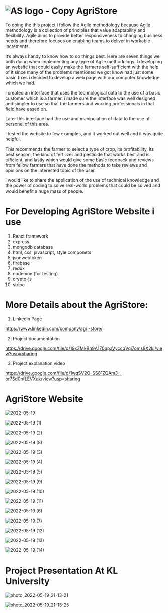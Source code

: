 
# ![AS logo - Copy](https://user-images.githubusercontent.com/96968334/169337871-07ed0996-6786-4aca-8861-1869ab54e943.png) AgriStore



To doing the this project i follow the Agile methodology because Agile methodology is a collection of principles that value adaptability and flexibility. Agile aims to provide better responsiveness to changing business needs and therefore focuses on enabling teams to deliver in workable increments.

It’s always handy to know how to do things best. Here are seven things we both doing when implementing any type of Agile methodology.
I developing an website that could easily make the farmers self-sufficient with the help of it since many of the problems mentioned we got know had just some basic fixes i decided to develop a web page with our computer knowledge which we had.

i created an interface that uses the technological data to the use of a basic customer which is a farmer. i made sure the interface was well designed and simpler to use so that the farmers and working professionals in that field have eased on.

Later this interface had the use and manipulation of data to the use of personel of this area.

i tested the website to few examples, and it worked out well and it was quite helpful.

This recommends the farmer to select a type of crop, its profitability, its best season, the kind of fertilizer and pesticide that works best and is efficient, and lastly which would give some basic feedback and reviews from fellow farmers that have done the methods to take reviews and opinions on the interested topic of the user.

i would like to share the application of the use of technical knowledge and the power of coding to solve real-world problems that could be solved and would benefit a huge mass of people.

# For Developing AgriStore Website i use

1. React framework
2. express
3. mongodb database
4. html, css, javascript, style componets
5. jsonwebtoken
6. firebase
7. redux
8. nodemon (for testing)
9. crypto-js
10. stripe



# More Details about the AgriStore:

1. Linkedin Page

  https://www.linkedin.com/company/agri-store/

2. Project documentation

  https://drive.google.com/file/d/19xZMkBn9A170qpaVyccqVqi7oms9X2kj/view?usp=sharing

3. Project explanation video

  https://drive.google.com/file/d/1wqSV2O-SS81ZQAm3--or7Sd0nfLEVXuk/view?usp=sharing
  
  
# AgriStore Website



![2022-05-19](https://user-images.githubusercontent.com/96968334/169333842-5b9e72df-fa94-4e2c-ae07-c2acac981c4a.png)



![2022-05-19 (1)](https://user-images.githubusercontent.com/96968334/169334013-4d3f5f7e-b6e8-4166-83cb-dd6b47c9f63f.png)



![2022-05-19 (2)](https://user-images.githubusercontent.com/96968334/169334220-87fa645c-7cbd-46aa-ae45-79b4c7cc67a6.png)



![2022-05-19 (8)](https://user-images.githubusercontent.com/96968334/169334651-09d7f475-541a-45f9-8d9c-fbabb8dfd11f.png)



![2022-05-19 (3)](https://user-images.githubusercontent.com/96968334/169334756-fd232760-c657-4c21-ad19-2e743027c890.png)



![2022-05-19 (4)](https://user-images.githubusercontent.com/96968334/169335027-c8580d06-9c65-4c71-8e57-2eb6a5146b40.png)



![2022-05-19 (5)](https://user-images.githubusercontent.com/96968334/169335201-2493f9af-58da-4526-bf16-07e373ec48b3.png)



![2022-05-19 (9)](https://user-images.githubusercontent.com/96968334/169335353-dd0b3d4a-48b5-4f99-abbc-4f22ca9b2adf.png)



![2022-05-19 (10)](https://user-images.githubusercontent.com/96968334/169335411-4ba841cb-fa7e-483b-b9f3-1941d12904e5.png)



![2022-05-19 (11)](https://user-images.githubusercontent.com/96968334/169335491-dbf8ad4a-6730-4225-b60b-6ed89b7fa073.png)



![2022-05-19 (6)](https://user-images.githubusercontent.com/96968334/169335566-cbae8917-71f3-4976-9a73-4f486c778e5f.png)



![2022-05-19 (7)](https://user-images.githubusercontent.com/96968334/169335618-8e75c460-8bed-46a6-91fe-e069d3f71cb8.png)



![2022-05-19 (12)](https://user-images.githubusercontent.com/96968334/169335698-af6acb4f-4ff3-42cf-a606-1863db803058.png)



![2022-05-19 (13)](https://user-images.githubusercontent.com/96968334/169335759-0edfb26c-2743-4a09-834a-4805c0c629f4.png)



![2022-05-19 (14)](https://user-images.githubusercontent.com/96968334/169335828-047997b8-90fd-441a-8865-1374786c630b.png)



# Project Presentation At KL University


![photo_2022-05-19_21-13-21](https://user-images.githubusercontent.com/96968334/169341838-604381d2-d891-404f-ba2b-2ac2393cdce3.jpg)



![photo_2022-05-19_21-13-25](https://user-images.githubusercontent.com/96968334/169341877-70daf053-192b-478c-9f72-24ee725584bb.jpg)



